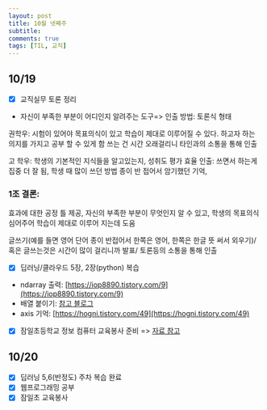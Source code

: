 ```yaml
---
layout: post
title: 10월 넷째주
subtitle: 
comments: true
tags: [TIL, 교직]
---
```


## 10/19

- [x] 교직실무 토론 정리
- 자신이 부족한 부분이 어디인지 알려주는 도구=> 
인출 방법: 토론식 형태

권학우: 시험이 있어야 목표의식이 있고 학습이 제대로 이루어질 수 있다. 하고자 하는 의지를 가지고 공부 할 수 있게 함
쓰는 건 시간 오래걸리니 타인과의 소통을 통해 인출

고 학우: 학생의 기본적인 지식들을 알고있는지, 성취도 평가
효율 인출: 쓰면서 하는게 집중 더 잘 됨, 학생 때 많이 쓰던 방법 종이 반 접어서 암기했던 기억, 

### 1조 결론: 
효과에 대한 공정 틀 제공, 자신의 부족한 부분이 무엇인지 알 수 있고, 학생의 목표의식 심어주어 학습이 제대로 이루어 지는데 도움

글쓰기(예를 들면 영어 단어 종이 반접어서 한쪽은 영어, 한쪽은 한글 뜻 써서 외우기)/ 혹은 글쓰는것은 시간이 많이 걸리니까 발표/ 토론등의 소통을 통해 인출

- [x] 딥러닝/클라우드 5장, 2장(python) 복습

- ndarray 출력: [https://iop8890.tistory.com/9](https://iop8890.tistory.com/9)
- 배열 붙이기: [참고 블로그](https://rfriend.tistory.com/352)
- axis 기억: [https://hogni.tistory.com/49](https://hogni.tistory.com/49)

- [x] 잠일초등학교 정보 컴퓨터 교육봉사 준비 => [자료 참고](http://statkclee.github.io/website-csunplugged/)

## 10/20
- [x] 딥러닝 5,6(반정도) 주차 복습 완료
- [x] 웹프로그래밍 공부 
- [x] 잠일초 교육봉사

